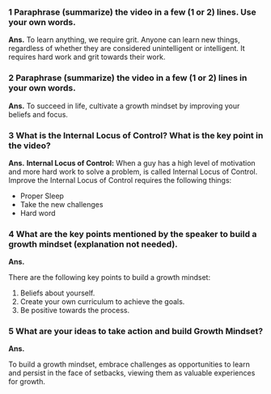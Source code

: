 ### 1 Paraphrase (summarize) the video in a few (1 or 2) lines. Use your own words.

**Ans.**
To learn anything, we require grit. Anyone can learn new things, regardless of whether they are considered unintelligent or intelligent. It requires hard work and grit towards their work.

### 2 Paraphrase (summarize) the video in a few (1 or 2) lines in your own words.

**Ans.**
To succeed in life, cultivate a growth mindset by improving your beliefs and focus.

### 3 What is the Internal Locus of Control? What is the key point in the video?

**Ans.**
**Internal Locus of Control:** When a guy has a high level of motivation and more hard work to solve a problem, is called Internal Locus of Control.
Improve the Internal Locus of Control requires the following things:
* Proper Sleep
* Take the new challenges
* Hard word

### 4 What are the key points mentioned by the speaker to build a growth mindset (explanation not needed).

**Ans.**

There are the following key points to build a growth mindset:
1. Beliefs about yourself.
2. Create your own curriculum to achieve the goals.
3. Be positive towards the process.

### 5 What are your ideas to take action and build Growth Mindset?

**Ans.**

To build a growth mindset, embrace challenges as opportunities to learn and persist in the face of setbacks, viewing them as valuable experiences for growth.
